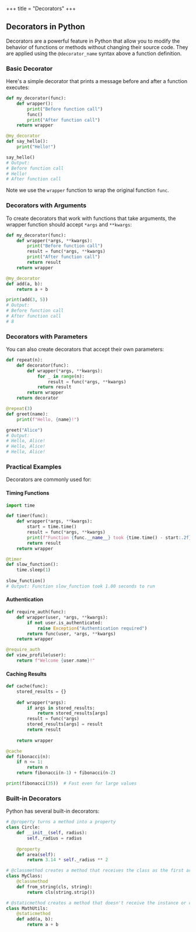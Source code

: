 +++
title = "Decorators"
+++

## Decorators in Python

Decorators are a powerful feature in Python that allow you to modify the behavior of functions or methods without changing their source code. They are applied using the `@decorator_name` syntax above a function definition.

### Basic Decorator

Here's a simple decorator that prints a message before and after a function executes:

```python
def my_decorator(func):
    def wrapper():
        print("Before function call")
        func()
        print("After function call")
    return wrapper

@my_decorator
def say_hello():
    print("Hello!")

say_hello()
# Output:
# Before function call
# Hello!
# After function call
```

Note we use the `wrapper` function to wrap the original function `func`.

### Decorators with Arguments

To create decorators that work with functions that take arguments, the wrapper function should accept `*args` and `**kwargs`:

```python
def my_decorator(func):
    def wrapper(*args, **kwargs):
        print("Before function call")
        result = func(*args, **kwargs)
        print("After function call")
        return result
    return wrapper

@my_decorator
def add(a, b):
    return a + b

print(add(3, 5))
# Output:
# Before function call
# After function call
# 8
```

### Decorators with Parameters

You can also create decorators that accept their own parameters:

```python
def repeat(n):
    def decorator(func):
        def wrapper(*args, **kwargs):
            for _ in range(n):
                result = func(*args, **kwargs)
            return result
        return wrapper
    return decorator

@repeat(3)
def greet(name):
    print(f"Hello, {name}!")

greet("Alice")
# Output:
# Hello, Alice!
# Hello, Alice!
# Hello, Alice!
```

### Practical Examples

Decorators are commonly used for:

#### Timing Functions

```python
import time

def timer(func):
    def wrapper(*args, **kwargs):
        start = time.time()
        result = func(*args, **kwargs)
        print(f"Function {func.__name__} took {time.time() - start:.2f} seconds to run")
        return result
    return wrapper

@timer
def slow_function():
    time.sleep(1)
    
slow_function()
# Output: Function slow_function took 1.00 seconds to run
```

#### Authentication

```python
def require_auth(func):
    def wrapper(user, *args, **kwargs):
        if not user.is_authenticated:
            raise Exception("Authentication required")
        return func(user, *args, **kwargs)
    return wrapper

@require_auth
def view_profile(user):
    return f"Welcome {user.name}!"
```

#### Caching Results

```python
def cache(func):
    stored_results = {}
    
    def wrapper(*args):
        if args in stored_results:
            return stored_results[args]
        result = func(*args)
        stored_results[args] = result
        return result
    
    return wrapper

@cache
def fibonacci(n):
    if n <= 1:
        return n
    return fibonacci(n-1) + fibonacci(n-2)

print(fibonacci(35))  # Fast even for large values
```

### Built-in Decorators

Python has several built-in decorators:

```python
# @property turns a method into a property
class Circle:
    def __init__(self, radius):
        self._radius = radius
        
    @property
    def area(self):
        return 3.14 * self._radius ** 2

# @classmethod creates a method that receives the class as the first argument
class MyClass:
    @classmethod
    def from_string(cls, string):
        return cls(string.strip())

# @staticmethod creates a method that doesn't receive the instance or class
class MathUtils:
    @staticmethod
    def add(a, b):
        return a + b
```

